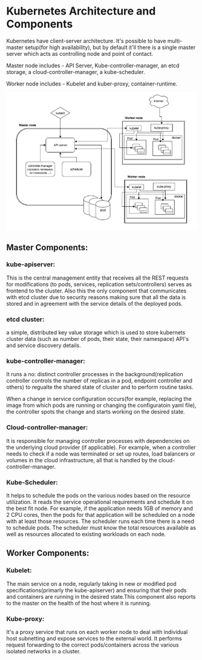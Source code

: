 # Kubernetes Architecture and Components

Kubernetes have client-server architecture. It's possible to have multi-master setup(for high availability), but by default it'll there is a single master server which acts as controlling node and point of contact.

Master node includes - API Server, Kube-controller-manager, an etcd storage, a cloud-controller-manager, a kube-scheduler.

Worker node includes - Kubelet and kuber-proxy, container-runtime.

![alt text](image.png)

## Master Components:

### kube-apiserver:

This is the central management entity that receives all the REST requests for modifications (to pods, services, replication sets/controllers) serves as frontend to the cluster. Also this the only component that communicates with etcd cluster due to security reasons making sure that all the data is stored and in agreement with the service details of the deployed pods.

### etcd cluster:

a simple, distributed key value storage which is used to store kubernets cluster data (such as number of pods, their state, their namespace) API's and service discovery details.

### kube-controller-manager:

It runs a no: distinct controller processes in the background(replication controller controls the number of replicas in a pod, endpoint controller and others) to regualte the shared state of cluster and to perform routine tasks.

When a change in service configuration occurs(for example, replacing the image from which pods are running or changing the configuratoin yaml file), the controller spots the change and starts working on the desired state.

### Cloud-controller-manager:

It is responsible for managing controller processes with dependencies on the underlying cloud provider (if applicable). For example, when a controller needs to check if a node was terminated or set up routes, load balancers or volumes in the cloud infrastructure, all that is handled by the cloud-controller-manager.

### Kube-Scheduler:

It helps to schedule the pods on the various nodes based on the resource utilization. It reads the service operational requirements and schedule it on the best fit node. For example, if the application needs 1GB of memory and 2 CPU cores, then the pods for that application will be scheduled on a node with at least those resources.
The scheduler runs each time there is a need to schedule pods. The scheduler must know the total resources available as well as resources allocated to existing workloads on each node.

## Worker Components:

### Kubelet:

The main service on a node, regularly taking in new or modified pod specifications(primarly the kube-apiserver) and ensuring that their pods and containers are running in the desired state.This component also reports to the master on the health of the host where it is running.

### Kube-proxy:

It's a proxy service that runs on each worker node to deal with individual host subnetting and expose services to the external world. It performs request forwarding to the correct pods/containers across the various isolated networks in a cluster.
